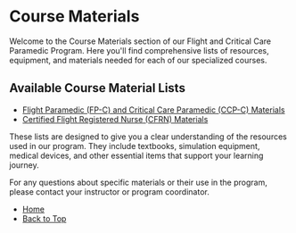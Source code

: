 # Course Materials

Welcome to the Course Materials section of our Flight and Critical Care Paramedic Program. Here you'll find comprehensive lists of resources, equipment, and materials needed for each of our specialized courses.

<div class="section-container" markdown="1">

## Available Course Material Lists

- [Flight Paramedic (FP-C) and Critical Care Paramedic (CCP-C) Materials](fp-c_ccp-c_materials)
- [Certified Flight Registered Nurse (CFRN) Materials](cfrn-materials) <!-- Create this file if needed -->

</div>

These lists are designed to give you a clear understanding of the resources used in our program. They include textbooks, simulation equipment, medical devices, and other essential items that support your learning journey.

For any questions about specific materials or their use in the program, please contact your instructor or program coordinator.


 
- [Home](../index)
- [Back to Top](#course-materials)
